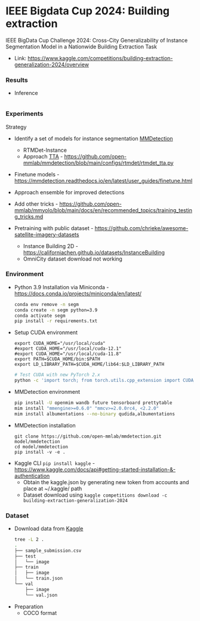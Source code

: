 # IEEE Bigdata Cup 2024: Building extraction
IEEE BigData Cup Challenge 2024: Cross-City Generalizability of Instance Segmentation Model in a Nationwide Building Extraction Task
- Link: https://www.kaggle.com/competitions/building-extraction-generalization-2024/overview

### Results
- Inference
  ```bash
  
  ``` 

### Experiments
Strategy 
- Identify a set of models for instance segmentation [MMDetection](https://mmdetection.readthedocs.io/en/latest/user_guides/train.html#train-with-customized-datasets)
  - RTMDet-Instance
  - Approach [TTA](https://mmdetection.readthedocs.io/en/latest/user_guides/test.html?highlight=TTA#test-time-augmentation-tta) - https://github.com/open-mmlab/mmdetection/blob/main/configs/rtmdet/rtmdet_tta.py
- Finetune models - https://mmdetection.readthedocs.io/en/latest/user_guides/finetune.html
- Approach ensemble for improved detections
- Add other tricks - https://github.com/open-mmlab/mmyolo/blob/main/docs/en/recommended_topics/training_testing_tricks.md

- Pretraining with public dataset - https://github.com/chrieke/awesome-satellite-imagery-datasets
  - Instance Building 2D - https://californiachen.github.io/datasets/InstanceBuilding
  - OmniCity dataset download not working




### Environment
- Python 3.9 Installation via Miniconda - https://docs.conda.io/projects/miniconda/en/latest/ 
  ```bash
  conda env remove -n segm
  conda create -n segm python=3.9
  conda activate segm
  pip install -r requirements.txt
  ```
- Setup CUDA environment
  ```
  export CUDA_HOME="/usr/local/cuda"
  #export CUDA_HOME="/usr/local/cuda-12.1"
  #export CUDA_HOME="/usr/local/cuda-11.8"
  export PATH=$CUDA_HOME/bin:$PATH
  export LD_LIBRARY_PATH=$CUDA_HOME/lib64:$LD_LIBRARY_PATH
  ```
  ```bash
  # Test CUDA with new PyTorch 2.x
  python -c 'import torch; from torch.utils.cpp_extension import CUDA_HOME; print(torch.__version__, torch.cuda.is_available(), CUDA_HOME)'
  ```
- MMDetection environment
  ```bash
  pip install -U openmim wandb future tensorboard prettytable
  mim install "mmengine>=0.6.0" "mmcv>=2.0.0rc4, <2.2.0"
  mim install albumentations --no-binary qudida,albumentations
  ```
- MMDetection installation
  ```
  git clone https://github.com/open-mmlab/mmdetection.git model/mmdetection
  cd model/mmdetection
  pip install -v -e .
  ```
- Kaggle CLI `pip install kaggle` - https://www.kaggle.com/docs/api#getting-started-installation-&-authentication
  - Obtain the kaggle.json by generating new token from accounts and place at ~/.kaggle/ path
  - Dataset download using `kaggle competitions download -c building-extraction-generalization-2024`
  

### Dataset
- Download data from [Kaggle ](https://www.kaggle.com/competitions/building-extraction-generalization-2024/data)
  ```bash
  tree -L 2 .
  .
  ├── sample_submission.csv
  ├── test
  │   └── image
  ├── train
  │   ├── image
  │   └── train.json
  └── val
      ├── image
      └── val.json
  ```
- Preparation
  - COCO format
  ```bash
  
  ```
